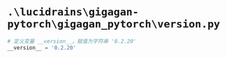 # `.\lucidrains\gigagan-pytorch\gigagan_pytorch\version.py`

```py
# 定义变量 __version__，赋值为字符串 '0.2.20'
__version__ = '0.2.20'
```